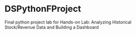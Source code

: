 # DSPythonFProject
Final python project lab for 
Hands-on Lab: Analyzing Historical Stock/Revenue Data and Building a Dashboard

